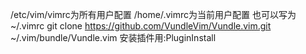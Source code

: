 /etc/vim/vimrc为所有用户配置
/home/.vimrc为当前用户配置 也可以写为~/.vimrc
git clone https://github.com/VundleVim/Vundle.vim.git ~/.vim/bundle/Vundle.vim
安装插件用:PluginInstall